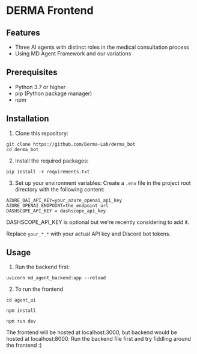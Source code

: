 # DERMA Frontend


## Features

- Three AI agents with distinct roles in the medical consultation process
- Using MD Agent Framework and our variations
## Prerequisites

- Python 3.7 or higher
- pip (Python package manager)
- npm 

## Installation

1. Clone this repository:


```
git clone https://github.com/Derma-Lab/derma_bot
cd derma_bot
```

2. Install the required packages:

```
pip install -r requirements.txt
```

3. Set up your environment variables:
   Create a `.env` file in the project root directory with the following content:

```
AZURE_OAI_API_KEY=your_azure_openai_api_key
AZURE_OPENAI_ENDPOINT=the_endpoint_url
DASHSCOPE_API_KEY = dashscope_api_key
```

DASHSCOPE_API_KEY is optional but we're recently considering to add it. 

   Replace `your_*_*` with your actual API key and Discord bot tokens.

## Usage

1. Run the backend first:
```
uvicorn md_agent_backend:app --reload
```

2. To run the frontend
```
cd agent_ui

npm install

npm run dev
```

The frontend will be hosted at localhost:3000, but backend would be hosted at localhost:8000. Run the backend file first and try fiddling around the frontend :)

